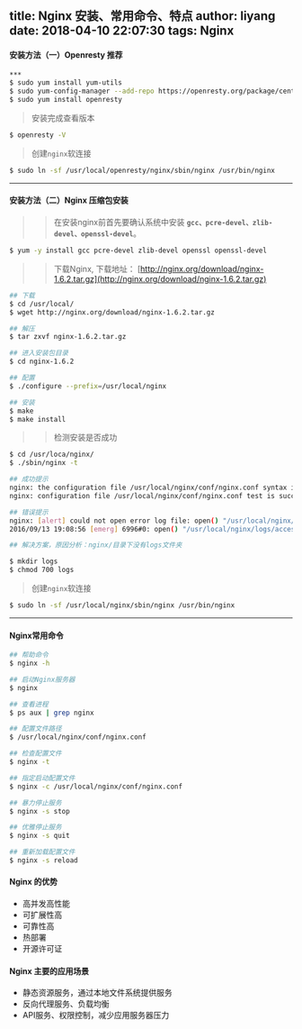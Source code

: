 title: Nginx 安装、常用命令、特点
author: liyang
date: 2018-04-10 22:07:30
tags: Nginx
---
#### 安装方法（一）**Openresty 推荐**
 
 ```bash
 *** 
 $ sudo yum install yum-utils
 $ sudo yum-config-manager --add-repo https://openresty.org/package/centos/openresty.repo
 $ sudo yum install openresty
 ```
 
>安装完成查看版本
 
 ```bash
 $ openresty -V
 ```
 
>创建`nginx`软连接
 
 ```bash
 $ sudo ln -sf /usr/local/openresty/nginx/sbin/nginx /usr/bin/nginx
 ```
 
 ---
 
#### 安装方法（二）Nginx 压缩包安装

>>在安装nginx前首先要确认系统中安装 **`gcc、pcre-devel、zlib-devel、openssl-devel`**。

```bash
$ yum -y install gcc pcre-devel zlib-devel openssl openssl-devel
```

>>下载Nginx, 下载地址： [http://nginx.org/download/nginx-1.6.2.tar.gz](http://nginx.org/download/nginx-1.6.2.tar.gz)

```bash
## 下载
$ cd /usr/local/
$ wget http://nginx.org/download/nginx-1.6.2.tar.gz

## 解压
$ tar zxvf nginx-1.6.2.tar.gz

## 进入安装包目录
$ cd nginx-1.6.2

## 配置
$ ./configure --prefix=/usr/local/nginx

## 安装
$ make
$ make install 
```

>>检测安装是否成功

```bash
$ cd /usr/loca/nginx/
$ ./sbin/nginx -t

## 成功提示
nginx: the configuration file /usr/local/nginx/conf/nginx.conf syntax is ok
nginx: configuration file /usr/local/nginx/conf/nginx.conf test is successful

## 错误提示
nginx: [alert] could not open error log file: open() "/usr/local/nginx/logs/error.log" failed (2: No such file or directory)
2016/09/13 19:08:56 [emerg] 6996#0: open() "/usr/local/nginx/logs/access.log" failed (2: No such file or directory)

## 解决方案，原因分析：nginx/目录下没有logs文件夹

$ mkdir logs
$ chmod 700 logs
```

>创建`nginx`软连接
 
 ```bash
 $ sudo ln -sf /usr/local/nginx/sbin/nginx /usr/bin/nginx
 ```
 
---

#### Nginx常用命令

```bash
## 帮助命令
$ nginx -h

## 启动Nginx服务器
$ nginx

## 查看进程
$ ps aux | grep nginx

## 配置文件路径
$ /usr/local/nginx/conf/nginx.conf

## 检查配置文件
$ nginx -t

## 指定启动配置文件
$ nginx -c /usr/local/nginx/conf/nginx.conf

## 暴力停止服务
$ nginx -s stop

## 优雅停止服务
$ nginx -s quit

## 重新加载配置文件
$ nginx -s reload
```

#### Nginx 的优势
 
 * 高并发高性能
 * 可扩展性高
 * 可靠性高
 * 热部署
 * 开源许可证
 
#### Nginx 主要的应用场景
 
 * 静态资源服务，通过本地文件系统提供服务
 * 反向代理服务、负载均衡
 * API服务、权限控制，减少应用服务器压力